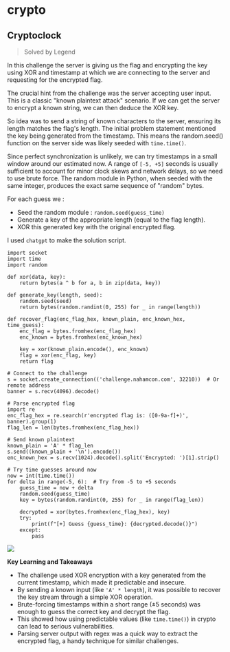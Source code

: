 # crypto

## Cryptoclock
> Solved by Legend

In this challenge the server is giving us the flag and encrypting the key using XOR and timestamp at which we are connecting to the server and requesting for the encrypted flag.

The crucial hint from the challenge was the server accepting user input. This is a classic "known plaintext attack" scenario. If we can get the server to encrypt a known string, we can then deduce the XOR key.

So idea was to send a string of known characters to the server, ensuring its length matches the flag's length.  The initial problem statement mentioned the key being generated from the timestamp. This means the random.seed() function on the server side was likely seeded with `time.time()`. 

Since perfect synchronization is unlikely, we can try timestamps in a small window around our estimated now. A range of `[-5, +5]` seconds is usually sufficient to account for minor clock skews and network delays, so we need to use brute force. The random module in Python, when seeded with the same integer, produces the exact same sequence of "random" bytes.

For each guess we :

- Seed the random module : `random.seed(guess_time)`
- Generate a key of the appropriate length (equal to the flag length).
- XOR this generated key with the original encrypted flag.

I used `chatgpt` to make the solution script.


    import socket
    import time
    import random
    
    def xor(data, key):
        return bytes(a ^ b for a, b in zip(data, key))
    
    def generate_key(length, seed):
        random.seed(seed)
        return bytes(random.randint(0, 255) for _ in range(length))
    
    def recover_flag(enc_flag_hex, known_plain, enc_known_hex, time_guess):
        enc_flag = bytes.fromhex(enc_flag_hex)
        enc_known = bytes.fromhex(enc_known_hex)
        
        key = xor(known_plain.encode(), enc_known)
        flag = xor(enc_flag, key)
        return flag
    
    # Connect to the challenge
    s = socket.create_connection(('challenge.nahamcon.com', 32210))  # Or remote address
    banner = s.recv(4096).decode()
    
    # Parse encrypted flag
    import re
    enc_flag_hex = re.search(r'encrypted flag is: ([0-9a-f]+)', banner).group(1)
    flag_len = len(bytes.fromhex(enc_flag_hex))
    
    # Send known plaintext
    known_plain = 'A' * flag_len
    s.send((known_plain + '\n').encode())
    enc_known_hex = s.recv(1024).decode().split('Encrypted: ')[1].strip()
    
    # Try time guesses around now
    now = int(time.time())
    for delta in range(-5, 6):  # Try from -5 to +5 seconds
        guess_time = now + delta
        random.seed(guess_time)
        key = bytes(random.randint(0, 255) for _ in range(flag_len))
        
        decrypted = xor(bytes.fromhex(enc_flag_hex), key)
        try:
            print(f"[+] Guess {guess_time}: {decrypted.decode()}")
        except:
            pass


![](https://i.imgur.com/oZg220p.png)


**Key Learning and Takeaways**

- The challenge used XOR encryption with a key generated from the current timestamp, which made it predictable and insecure.
- By sending a known input (like `'A' * length`), it was possible to recover the key stream through a simple XOR operation.
- Brute-forcing timestamps within a short range (±5 seconds) was enough to guess the correct key and decrypt the flag.
- This showed how using predictable values (like `time.time()`) in crypto can lead to serious vulnerabilities.
- Parsing server output with regex was a quick way to extract the encrypted flag, a handy technique for similar challenges.

